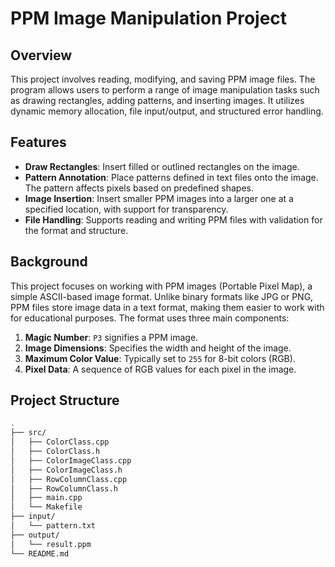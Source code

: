 # PPM Image Manipulation Project

## Overview

This project involves reading, modifying, and saving PPM image files. The program allows users to perform a range of image manipulation tasks such as drawing rectangles, adding patterns, and inserting images. It utilizes dynamic memory allocation, file input/output, and structured error handling.

## Features

- **Draw Rectangles**: Insert filled or outlined rectangles on the image.
- **Pattern Annotation**: Place patterns defined in text files onto the image. The pattern affects pixels based on predefined shapes.
- **Image Insertion**: Insert smaller PPM images into a larger one at a specified location, with support for transparency.
- **File Handling**: Supports reading and writing PPM files with validation for the format and structure.

## Background

This project focuses on working with PPM images (Portable Pixel Map), a simple ASCII-based image format. Unlike binary formats like JPG or PNG, PPM files store image data in a text format, making them easier to work with for educational purposes. The format uses three main components:

1. **Magic Number**: `P3` signifies a PPM image.
2. **Image Dimensions**: Specifies the width and height of the image.
3. **Maximum Color Value**: Typically set to `255` for 8-bit colors (RGB).
4. **Pixel Data**: A sequence of RGB values for each pixel in the image.

## Project Structure

```bash
.
├── src/
│   ├── ColorClass.cpp
│   ├── ColorClass.h
│   ├── ColorImageClass.cpp
│   ├── ColorImageClass.h
│   ├── RowColumnClass.cpp
│   ├── RowColumnClass.h
│   ├── main.cpp
│   └── Makefile
├── input/
│   └── pattern.txt
├── output/
│   └── result.ppm
└── README.md
